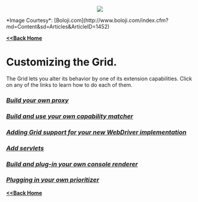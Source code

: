 <p align="center"> 
<img src='./images/banner.jpg'>
</p>
*Image Courtesy*: [Boloji.com](http://www.boloji.com/index.cfm?md=Content&sd=Articles&ArticleID=1452)

[**<<Back Home**](./README.md)

# Customizing the Grid.

The Grid lets you alter its behavior by one of its extension capabilities.
Click on any of the links to learn how to do each of them.

### [**_Build your own proxy_**](./CUSTOM_PROXY.md)
### [**_Build and use your own capability matcher_**](./CAPABILITY_MATCHER.md)
### [**_Adding Grid support for your new WebDriver implementation_**](./SUPPORT_NEW_WEBDRIVER.md)
### [**_Add servlets_**](./CUSTOM_SERVLETS.md)
### [**_Build and plug-in your own console renderer_**](./CUSTOM_RENDERER.md)
### [**_Plugging in your own prioritizer_**](./CUSTOM_PRIORITIZER.md)

[**<<Back Home**](./README.md)
